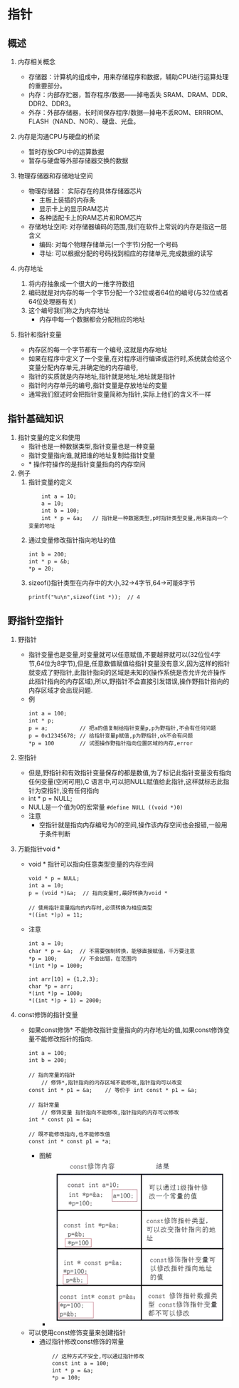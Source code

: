# 指针
## 概述
1. 内存相关概念
    * 存储器：计算机的组成中，用来存储程序和数据，辅助CPU进行运算处理的重要部分。
    * 内存：内部存贮器，暂存程序/数据——掉电丢失 SRAM、DRAM、DDR、DDR2、DDR3。
    * 外存：外部存储器，长时间保存程序/数据—掉电不丢ROM、ERRROM、FLASH（NAND、NOR）、硬盘、光盘。

2. 内存是沟通CPU与硬盘的桥梁
    * 暂时存放CPU中的运算数据
    * 暂存与硬盘等外部存储器交换的数据

3. 物理存储器和存储地址空间
    * 物理存储器： 实际存在的具体存储器芯片
        * 主板上装插的内存条
        * 显示卡上的显示RAM芯片
        * 各种适配卡上的RAM芯片和ROM芯片
    * 存储地址空间: 对存储器编码的范围,我们在软件上常说的内存是指这一层含义
        * 编码: 对每个物理存储单元(一个字节)分配一个号码
        * 寻址: 可以根据分配的号码找到相应的存储单元,完成数据的读写
    
4. 内存地址
    1. 将内存抽象成一个很大的一维字符数组
    2. 编码就是对内存的每一个字节分配一个32位或者64位的编号(与32位或者64位处理器有关)
    3. 这个编号我们称之为内存地址
        * 内存中每一个数据都会分配相应的地址

5. 指针和指针变量
    * 内存区的每一个字节都有一个编号,这就是内存地址
    * 如果在程序中定义了一个变量,在对程序进行编译或运行时,系统就会给这个变量分配内存单元,并确定他的内存编号,
    * 指针的实质就是内存地址,指针就是地址,地址就是指针
    * 指针时内存单元的编号,指针变量是存放地址的变量
    * 通常我们叙述时会把指针变量简称为指针,实际上他们的含义不一样

## 指针基础知识
1. 指针变量的定义和使用 
    * 指针也是一种数据类型,指针变量也是一种变量
    * 指针变量指向谁,就把谁的地址复制给指针变量
    * \* 操作符操作的是指针变量指向的内存空间
2. 例子
    1. 指针变量的定义
        ```
            int a = 10;
            a = 10;
            int b = 100;
            int * p = &a;   // 指针是一种数据类型,p时指针类型变量,用来指向一个变量的地址
        ```
    2. 通过变量修改指针指向地址的值
        ```
        int b = 200;
        int * p = &b;
        *p = 20;
        ```
    3. sizeof()指针类型在内存中的大小,32->4字节,64->可能8字节
        ```
        printf("%u\n",sizeof(int *));  // 4
        ```

## 野指针空指针
1. 野指针
    * 指针变量也是变量,时变量就可以任意赋值,不要越界就可以(32位位4字节,64位为8字节),但是,任意数值赋值给指针变量没有意义,因为这样的指针就变成了野指针,此指针指向的区域是未知的(操作系统是否允许允许操作此指针指向的内存区域),所以,野指针不会直接引发错误,操作野指针指向的内存区域才会出现问题.
    * 例
        ```
        int a = 100;
        int * p;
        p = a;          // 把a的值复制给指针变量p,p为野指针,不会有任何问题
        p = 0x12345678; // 给指针变量p赋值,p为野指针,ok不会有问题
        *p = 100        // 试图操作野指针指向位置区域的内存,error
        ```

2. 空指针
    * 但是,野指针和有效指针变量保存的都是数值,为了标记此指针变量没有指向任何变量(空闲可用),C 语言中,可以把NULL赋值给此指针,这样就标志此指针为空指针,没有任何指向
    * int * p = NULL;
    * NULL是一个值为0的宏常量 `#define NULL ((void *)0)`
    * 注意
        * 空指针就是指向内存编号为0的空间,操作该内存空间也会报错,一般用于条件判断

3. 万能指针void *
    * void * 指针可以指向任意类型变量的内存空间
        ```
        void * p = NULL;
        int a = 10;
        p = (void *)&a;  // 指向变量时,最好转换为void *
        
        // 使用指针变量指向的内存时,必须转换为相应类型
        *((int *)p) = 11;
        ```
    * 注意
        ```
        int a = 10;
        char * p = &a;  // 不需要强制转换，能够直接赋值，千万要注意
        *p = 100;       // 不会出错，在范围内
        *(int *)p = 1000;
        ```
        ```
        int arr[10] = {1,2,3};
        char *p = arr;
        *(int *)p = 1000;
        *((int *)p + 1) = 2000;
        ```

4. const修饰的指针变量
    * 如果const修饰* 不能修改指针变量指向的内存地址的值,如果const修饰变量不能修改指针的指向.
        ```
        int a = 100;
        int b = 200;

        // 指向常量的指针
            // 修饰*,指针指向的内存区域不能修改,指针指向可以改变
        const int * p1 = &a;    // 等价于 int const * p1 = &a;
        
        // 指针常量
            // 修饰变量 指针指向不能修改,指针指向的内存可以修改
        int * const p1 = &a;

        // 既不能修改指向,也不能修改值
        const int * const p1 = *a;
        ```
        * 图解
            * ![](img/01_const修饰指针变量.png)
    * 可以使用const修饰变量来创建指针
        * 通过指针修改const修饰的常量
            ```
                // 这种方式不安全,可以通过指针修改
                const int a = 100;
                int * p = &a;
                *p = 100;
            ```
